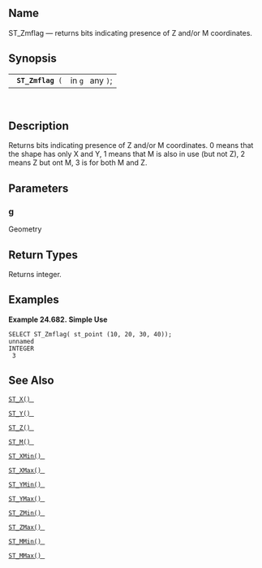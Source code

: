 <div id="fn_st_zmflag" class="refentry">

<div class="titlepage">

</div>

<div class="refnamediv">

## Name

ST_Zmflag — returns bits indicating presence of Z and/or M coordinates.

</div>

<div class="refsynopsisdiv">

## Synopsis

<div id="fsyn_st_zmflag" class="funcsynopsis">

|                        |                  |
|------------------------|------------------|
| ` `**`ST_Zmflag`**` (` | in `g ` any `)`; |

<div class="funcprototype-spacer">

 

</div>

</div>

</div>

<div id="desc_st_zmflag" class="refsect1">

## Description

Returns bits indicating presence of Z and/or M coordinates. 0 means that
the shape has only X and Y, 1 means that M is also in use (but not Z), 2
means Z but ont M, 3 is for both M and Z.

</div>

<div id="params_st_zmflag" class="refsect1">

## Parameters

<div id="id132615" class="refsect2">

### g

Geometry

</div>

</div>

<div id="ret_st_zmflag" class="refsect1">

## Return Types

Returns integer.

</div>

<div id="examples_st_zmflag" class="refsect1">

## Examples

<div id="ex_st_zmflag" class="example">

**Example 24.682. Simple Use**

<div class="example-contents">

``` screen
SELECT ST_Zmflag( st_point (10, 20, 30, 40));
unnamed
INTEGER
 3
```

</div>

</div>

  

</div>

<div id="seealso_st_zmflag" class="refsect1">

## See Also

<a href="fn_st_x.html" class="link" title="st_x"><code
class="function">ST_X() </code></a>

<a href="fn_st_y.html" class="link" title="st_y"><code
class="function">ST_Y() </code></a>

<a href="fn_st_z.html" class="link" title="ST_Z"><code
class="function">ST_Z() </code></a>

<a href="fn_st_m.html" class="link" title="ST_M"><code
class="function">ST_M() </code></a>

<a href="fn_st_xmin.html" class="link" title="ST_XMin"><code
class="function">ST_XMin() </code></a>

<a href="fn_st_xmax.html" class="link" title="ST_XMax"><code
class="function">ST_XMax() </code></a>

<a href="fn_st_ymin.html" class="link" title="ST_YMin"><code
class="function">ST_YMin() </code></a>

<a href="fn_st_ymax.html" class="link" title="ST_YMax"><code
class="function">ST_YMax() </code></a>

<a href="fn_st_zmin.html" class="link" title="ST_ZMin"><code
class="function">ST_ZMin() </code></a>

<a href="fn_st_zmax.html" class="link" title="ST_ZMax"><code
class="function">ST_ZMax() </code></a>

<a href="fn_st_mmin.html" class="link" title="ST_MMin"><code
class="function">ST_MMin() </code></a>

<a href="fn_st_mmax.html" class="link" title="ST_MMax"><code
class="function">ST_MMax() </code></a>

</div>

</div>
